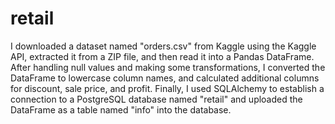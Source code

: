 # retail


I downloaded a dataset named "orders.csv" from Kaggle using the Kaggle API, extracted it from a ZIP file, and then read it into a Pandas DataFrame. After handling null values and making some transformations, I converted the DataFrame to lowercase column names, and calculated additional columns for discount, sale price, and profit. Finally, I used SQLAlchemy to establish a connection to a PostgreSQL database named "retail" and uploaded the DataFrame as a table named "info" into the database.